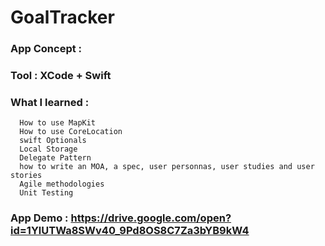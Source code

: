# GoalTracker

### App Concept : 

### Tool : XCode + Swift

### What I learned : 
      How to use MapKit
      How to use CoreLocation
      swift Optionals
      Local Storage
      Delegate Pattern
      how to write an MOA, a spec, user personnas, user studies and user stories
      Agile methodologies
      Unit Testing
      
### App Demo : https://drive.google.com/open?id=1YlUTWa8SWv40_9Pd8OS8C7Za3bYB9kW4
